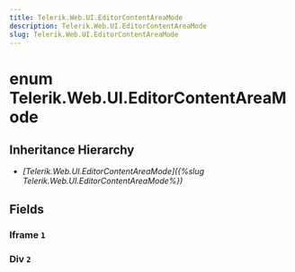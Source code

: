 ```yaml
---
title: Telerik.Web.UI.EditorContentAreaMode
description: Telerik.Web.UI.EditorContentAreaMode
slug: Telerik.Web.UI.EditorContentAreaMode
---
```


# enum Telerik.Web.UI.EditorContentAreaMode

## Inheritance Hierarchy

* *[Telerik.Web.UI.EditorContentAreaMode]({%slug Telerik.Web.UI.EditorContentAreaMode%})*

## Fields

### Iframe `1`

### Div `2`



